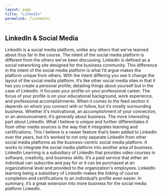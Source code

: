 ```yaml
---
layout: page
title: "LinkedIn"
permalink: /linkedin/
---
```


## LinkedIn & Social Media

LinkedIn is a social media platform, unlike any others that we’ve learned about thus far in the course. The intent of the social media platform is different from the others we’ve been discussing. LinkedIn is defined as a social networking site designed for the business community. This difference in the intent of the social media platform is what I’d argue makes the platform unique from others.
With the intent differing you see it change the layout of the social media platform. It’s like other social media sites in that it has you create a personal profile; detailing things about yourself but in the case of LinkedIn. It focuses your profile on your professional career. The focus of your profile is on your educational background, work experience, and professional accomplishments.
When it comes to the feed section it depends on whom you connect with or follow, but it’s mostly surrounding business. Whether it's motivational, an accomplishment of your connection, or an announcement; It’s generally about business. The more interesting part about LinkedIn. What I believe is unique and further differentiates it from other media sources is the way that it integrates learning and certifications. This I believe is a newer feature that’s been added to LinkedIn over the years, but it’s worked to not only separate LinkedIn from other social media platforms as the business-centric social media platform. It works to integrate the social media platform into another area of business.
LinkedIn Learning is a subsidiary of LinkedIn that provides video courses in software, creativity, and business skills. It’s a paid service that either an individual can subscribe and pay for or it can be purchased at an organizational level and provided to the organization's employees. LinkedIn learning being a subsidiary of LinkedIn makes the linking of course completion and certifications to an individual’s profile even easier. In summary, it’s a great extension into more business for the social media platform LinkedIn.

